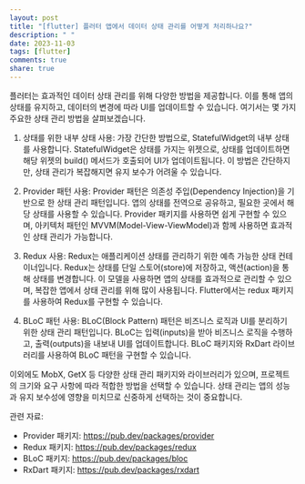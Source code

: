 ```yaml
---
layout: post
title: "[flutter] 플러터 앱에서 데이터 상태 관리를 어떻게 처리하나요?"
description: " "
date: 2023-11-03
tags: [flutter]
comments: true
share: true
---
```


플러터는 효과적인 데이터 상태 관리를 위해 다양한 방법을 제공합니다. 이를 통해 앱의 상태를 유지하고, 데이터의 변경에 따라 UI를 업데이트할 수 있습니다. 여기서는 몇 가지 주요한 상태 관리 방법을 살펴보겠습니다.

1. 상태를 위한 내부 상태 사용:
   가장 간단한 방법으로, StatefulWidget의 내부 상태를 사용합니다. StatefulWidget은 상태를 가지는 위젯으로, 상태를 업데이트하면 해당 위젯의 build() 메서드가 호출되어 UI가 업데이트됩니다. 이 방법은 간단하지만, 상태 관리가 복잡해지면 유지 보수가 어려울 수 있습니다.

2. Provider 패턴 사용:
   Provider 패턴은 의존성 주입(Dependency Injection)을 기반으로 한 상태 관리 패턴입니다. 앱의 상태를 전역으로 공유하고, 필요한 곳에서 해당 상태를 사용할 수 있습니다. Provider 패키지를 사용하면 쉽게 구현할 수 있으며, 아키텍처 패턴인 MVVM(Model-View-ViewModel)과 함께 사용하면 효과적인 상태 관리가 가능합니다.

3. Redux 사용:
   Redux는 애플리케이션 상태를 관리하기 위한 예측 가능한 상태 컨테이너입니다. Redux는 상태를 단일 스토어(store)에 저장하고, 액션(action)을 통해 상태를 변경합니다. 이 모델을 사용하면 앱의 상태를 효과적으로 관리할 수 있으며, 복잡한 앱에서 상태 관리를 위해 많이 사용됩니다. Flutter에서는 redux 패키지를 사용하여 Redux를 구현할 수 있습니다.

4. BLoC 패턴 사용:
   BLoC(Block Pattern) 패턴은 비즈니스 로직과 UI를 분리하기 위한 상태 관리 패턴입니다. BLoC는 입력(inputs)을 받아 비즈니스 로직을 수행하고, 출력(outputs)을 내보내 UI를 업데이트합니다. BLoC 패키지와 RxDart 라이브러리를 사용하여 BLoC 패턴을 구현할 수 있습니다.

이외에도 MobX, GetX 등 다양한 상태 관리 패키지와 라이브러리가 있으며, 프로젝트의 크기와 요구 사항에 따라 적합한 방법을 선택할 수 있습니다. 상태 관리는 앱의 성능과 유지 보수성에 영향을 미치므로 신중하게 선택하는 것이 중요합니다.

관련 자료:
- Provider 패키지: https://pub.dev/packages/provider
- Redux 패키지: https://pub.dev/packages/redux
- BLoC 패키지: https://pub.dev/packages/bloc
- RxDart 패키지: https://pub.dev/packages/rxdart